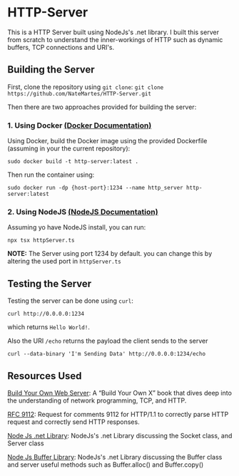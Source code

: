 # HTTP-Server
This is a HTTP Server built using NodeJs's .net library.
I built this server from scratch to understand the inner-workings of HTTP such as dynamic buffers, TCP connections and URI's.

## Building the Server
First, clone the repository using `git clone`:
`git clone https://github.com/NateMartes/HTTP-Server.git`

Then there are two approaches provided for building the server:
### 1. Using Docker [(Docker Documentation)](https://docs.docker.com/get-started/get-docker/)
Using Docker, build the Docker image using the provided Dockerfile (assuming in your the current repository):

`sudo docker build -t http-server:latest .`

Then run the container using:

`sudo docker run -dp {host-port}:1234 --name http_server http-server:latest`

### 2. Using NodeJS [(NodeJS Documentation)](https://nodejs.org/en/download)

Assuming yo have NodeJS install, you can run:

`npx tsx httpServer.ts`

**NOTE:** The Server using port 1234 by default. you can change this by altering the used port in `httpServer.ts`

## Testing the Server

Testing the server can be done using `curl`:

`curl http://0.0.0.0:1234`

which returns `Hello World!`.

Also the URI `/echo` returns the payload the client sends to the server

`curl --data-binary 'I'm Sending Data' http://0.0.0.0:1234/echo`

## Resources Used
[Build Your Own Web Server](https://build-your-own.org/webserver/): A “Build Your Own X” book that dives deep into the understanding of network programming, TCP, and HTTP.

[RFC 9112](https://www.rfc-editor.org/rfc/rfc9112.html): Request for comments 9112 for HTTP/1.1 to correctly parse HTTP request and correctly send HTTP responses.

[Node Js .net Library](https://nodejs.org/api/net.html): NodeJs's .net Library discussing the Socket class, and Server class

[Node Js Buffer Library](https://nodejs.org/api/buffer.html): NodeJs's .net Library discussing the Buffer class and server useful methods such as Buffer.alloc() and Buffer.copy()
